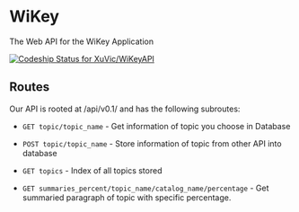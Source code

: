 # WiKey

The Web API for the WiKey Application

[ ![Codeship Status for XuVic/WiKeyAPI](https://app.codeship.com/projects/d1dfde20-b314-0135-e64c-725c6ee79220/status?branch=master)](https://app.codeship.com/projects/258181)


## Routes

Our API is rooted at /api/v0.1/ and has the following subroutes:
  * `GET topic/topic_name` - Get information of topic you choose in Database
 
  * `POST topic/topic_name` - Store information of topic from other API into database
  
  * `GET topics` - Index of all topics stored
  
  * `GET summaries_percent/topic_name/catalog_name/percentage` - Get summaried paragraph of topic with specific percentage.
 
